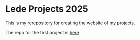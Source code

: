 # Lede Projects 2025

This is my rerepository for creating the website of my projects. 

The repo for the first project is <a href="https://github.com/annaschou/project-marathonhere="> here</a> 


